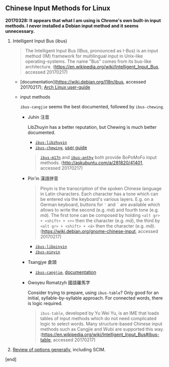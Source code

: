 ## Chinese Input Methods for Linux

**20170328: It appears that what I am using is Chrome's own built-in input methods. I never installed a Debian input method and it seems unnecessary.**

 1. Intelligent Input Bus (ibus)
 
    > The Intelligent Input Bus (IBus, pronounced as I-Bus) is an input method (IM) framework for multilingual input in Unix-like operating-systems. The name "Bus" comes from its bus-like architecture. (https://en.wikipedia.org/wiki/Intelligent_Input_Bus, accessed 20170217)
    
    * [documentation](https://wiki.debian.org/I18n/ibus, accessed 20170217); [Arch Linux user-guide](https://wiki.archlinux.org/index.php/IBus)
    
    * input methods
    
      `ibus-cangjie` seems the best documented, followed by `ibus-chewing`. 
    
      * Juhin 注音
    
        LibZhuyin has a better reputation, but Chewing is much better documented.
    
        * [`ibus-libzhuyin`](https://github.com/libzhuyin/ibus-libzhuyin)
        * [`ibus-chewing`](https://github.com/definite/ibus-chewing), [user guide](https://github.com/definite/ibus-chewing/blob/master/USER-GUIDE)
        
        > [`ibus-m17n`](https://github.com/phuang/ibus-m17n) and [`ibus-anthy`](https://github.com/phuang/ibus-anthy) both provide BoPoMoFo input methods. (http://askubuntu.com/a/281820/41401, accessed 20170217)
    
      * Pin'in 漢語拼音
    
        > Pinyin is the transcription of the spoken Chinese language in Latin characters. Each character has a tone which can be entered via the keyboard's various layers. E.g. on a German keyboard, buttons for `'` and <code>&#96;</code> are available which allows to write the second (e.g. _má_) and fourth tone (e.g. _mà_). The first tone can be composed by holding `<alt gr> + <shift> + <+>` then the character (e.g. _mā_), the third by `<alt gr> + <shift> + <ä>` then the character (e.g. _mǎ_).  (https://wiki.debian.org/gnome-chinese-input, accessed 20170217)
    
        * [`ibus-libpinyin`](https://github.com/libpinyin/ibus-libpinyin)
        * [`ibus-pinyin`](https://github.com/ibus/ibus-pinyin)
      
      * Tsangjye 倉頡
    
        * [`ibus-cangjie`](https://github.com/Cangjians/libcangjie), [documentation](http://cangjians.github.io/projects/ibus-cangjie/documentation/)

      * Gwoyeu Romatzyh 國語羅馬字
    
        Consider trying to prepare, using `ibus-table`? Only good for an initial, syllable-by-syllable approach. For connected words, there is logic required.
      
        > `ibus-table`, developed by Yu Wei Yu, is an IME that loads tables of input methods which do not need complicated logic to select words. Many structure-based Chinese input methods such as Cangjie and Wubi are supported this way. (https://en.wikipedia.org/wiki/Intelligent_Input_Bus#ibus-table, accessed 20170217)

 1. [Review of options generally](https://blogs.gnome.org/happyaron/2011/01/15/linux-input-method-brief-summary/), including SCIM.

[end]
